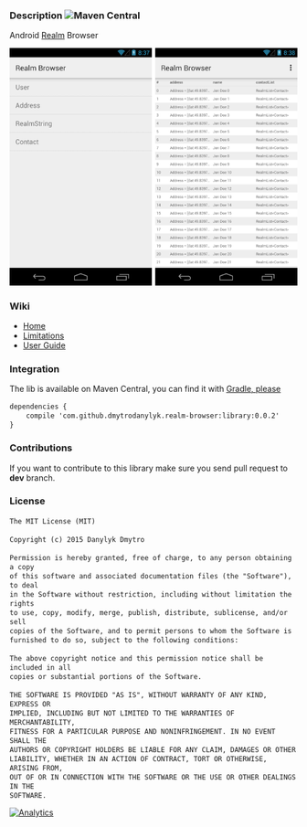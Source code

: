 ### Description ![Maven Central](https://maven-badges.herokuapp.com/maven-central/com.github.dmytrodanylyk.realm-browser/library/badge.png?style=flat)

Android [Realm](https://github.com/realm/realm-java) Browser

![](screenshots/intro.png)

### Wiki

- [Home]
- [Limitations]
- [User Guide]

### Integration

The lib is available on Maven Central, you can find it with [Gradle, please]

```
dependencies {
    compile 'com.github.dmytrodanylyk.realm-browser:library:0.0.2'
}
```

### Contributions

If you want to contribute to this library make sure you send pull request to **dev** branch.

### License

```
The MIT License (MIT)

Copyright (c) 2015 Danylyk Dmytro

Permission is hereby granted, free of charge, to any person obtaining a copy
of this software and associated documentation files (the "Software"), to deal
in the Software without restriction, including without limitation the rights
to use, copy, modify, merge, publish, distribute, sublicense, and/or sell
copies of the Software, and to permit persons to whom the Software is
furnished to do so, subject to the following conditions:

The above copyright notice and this permission notice shall be included in all
copies or substantial portions of the Software.

THE SOFTWARE IS PROVIDED "AS IS", WITHOUT WARRANTY OF ANY KIND, EXPRESS OR
IMPLIED, INCLUDING BUT NOT LIMITED TO THE WARRANTIES OF MERCHANTABILITY,
FITNESS FOR A PARTICULAR PURPOSE AND NONINFRINGEMENT. IN NO EVENT SHALL THE
AUTHORS OR COPYRIGHT HOLDERS BE LIABLE FOR ANY CLAIM, DAMAGES OR OTHER
LIABILITY, WHETHER IN AN ACTION OF CONTRACT, TORT OR OTHERWISE, ARISING FROM,
OUT OF OR IN CONNECTION WITH THE SOFTWARE OR THE USE OR OTHER DEALINGS IN THE
SOFTWARE.
```

[Home]:https://github.com/dmytrodanylyk/realm-browser/wiki
[Limitations]:https://github.com/dmytrodanylyk/realm-browser/wiki/Limitations
[User Guide]:https://github.com/dmytrodanylyk/realm-browser/wiki/User-Guide
[Gradle, Please]:http://gradleplease.appspot.com/

[![Analytics](https://ga-beacon.appspot.com/UA-44382495-7/realm-browser/readme)](https://github.com/igrigorik/ga-beacon)
